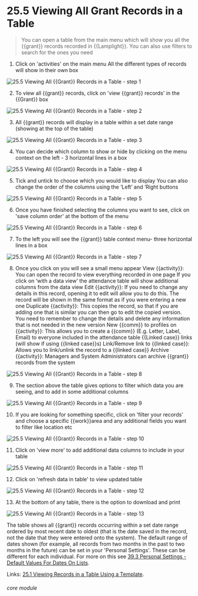 # 25.5 Viewing All Grant Records in a Table

> You can open a table from the main menu which will show you all the {{grant}} records recorded in {{Lamplight}}. You can also use filters to search for the ones you need

1. Click on &#039;activities&#039; on the main menu
All the different types of records will show in their own box

![25.5 Viewing All {{Grant}} Records in a Table - step 1](25.5_Viewing_All_Grant_Records_in_a_Table_im_1.png)

2. To view all {{grant}} records, click on &#039;view {{grant}} records&#039; in the {{Grant}} box

![25.5 Viewing All {{Grant}} Records in a Table - step 2](25.5_Viewing_All_Grant_Records_in_a_Table_im_2.png)

3. All {{grant}} records will display in a table within a set date range (showing at the top of the table)

![25.5 Viewing All {{Grant}} Records in a Table - step 3](25.5_Viewing_All_Grant_Records_in_a_Table_im_3.png)

4. You can decide which column to show or hide by clicking on the menu context on the left - 3 horizontal lines in a box

![25.5 Viewing All {{Grant}} Records in a Table - step 4](25.5_Viewing_All_Grant_Records_in_a_Table_im_4.png)

5. Tick and untick to choose which you would like to display
You can also change the order of the columns using the ‘Left’ and ‘Right buttons

![25.5 Viewing All {{Grant}} Records in a Table - step 5](25.5_Viewing_All_Grant_Records_in_a_Table_im_5.png)

6. Once you have finished selecting the columns you want to see, click on &#039;save column order&#039; at the bottom of the menu

![25.5 Viewing All {{Grant}} Records in a Table - step 6](25.5_Viewing_All_Grant_Records_in_a_Table_im_6.png)

7. To the left you will see the {{grant}} table context menu- three horizontal lines in a box

![25.5 Viewing All {{Grant}} Records in a Table - step 7](25.5_Viewing_All_Grant_Records_in_a_Table_im_7.png)

8. Once you click on you will see a small menu appear
View {{activity}}: You can open the record to view everything recorded in one page
If you click on ‘with a data view’ the attendance table will show additional columns from the data view
Edit {{activity}}: If you need to change any details in this record, opening it to edit will allow you to do this. The record will be shown in the same format as if you were entering a new one
Duplicate {{activity}}: This copies the record, so that if you are adding one that is similar you can then go to edit the copied version. You need to remember to change the details and delete any information that is not needed in the new version
New {{comm}} to profiles on {{activity}}: This allows you to create a {{comm}} (E.g. Letter, Label, Email) to everyone included in the attendance table
{{Linked case}} links (will show if using {{linked case}}s)
Link/Remove link to {{linked case}}: Allows you to link/unlink the record to a {{linked case}}
Archive {{activity}}: Managers and System Administrators can archive {{grant}} records from the system

![25.5 Viewing All {{Grant}} Records in a Table - step 8](25.5_Viewing_All_Grant_Records_in_a_Table_im_8.png)

9. The section above the table gives options to filter which data you are seeing, and to add in some additional columns

![25.5 Viewing All {{Grant}} Records in a Table - step 9](25.5_Viewing_All_Grant_Records_in_a_Table_im_9.png)

10. If you are looking for something specific, click on &#039;filter your records&#039; and choose a specific {{work}}area and any additional fields you want to filter like location etc

![25.5 Viewing All {{Grant}} Records in a Table - step 10](25.5_Viewing_All_Grant_Records_in_a_Table_im_10.png)

11. Click on &#039;view more&#039; to add additional data columns to include in your table

![25.5 Viewing All {{Grant}} Records in a Table - step 11](25.5_Viewing_All_Grant_Records_in_a_Table_im_11.png)

12. Click on &#039;refresh data in table&#039; to view updated table

![25.5 Viewing All {{Grant}} Records in a Table - step 12](25.5_Viewing_All_Grant_Records_in_a_Table_im_12.png)

13. At the bottom of any table, there is the option to download and print

![25.5 Viewing All {{Grant}} Records in a Table - step 13](25.5_Viewing_All_Grant_Records_in_a_Table_im_13.png)


The table shows all {{grant}} records occurring within a set date range ordered by most recent date to oldest (that is the date saved in the record, not the date that they were entered onto the system). The default range of dates shown (for example, all records from two months in the past to two months in the future) can be set in your 'Personal Settings'. These can be different for each individual. For more on this see [39.3 Personal Settings - Default Values For Dates On Lists](/help/index/p/39.3).

Links:
[25.1 Viewing Records in a Table Using a Template](/help/index/p/25.1).

###### core module
